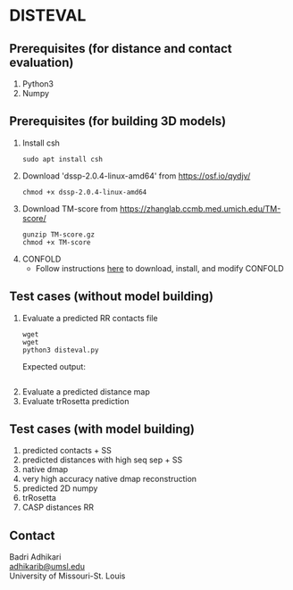 # DISTEVAL

## Prerequisites (for distance and contact evaluation)
1. Python3
1. Numpy

## Prerequisites (for building 3D models)
1. Install csh
   ```
   sudo apt install csh
   ```
1. Download 'dssp-2.0.4-linux-amd64' from https://osf.io/qydjv/
   ```
   chmod +x dssp-2.0.4-linux-amd64
   ```
1. Download TM-score from https://zhanglab.ccmb.med.umich.edu/TM-score/
    ```
    gunzip TM-score.gz
    chmod +x TM-score
    ```
1. CONFOLD
    - Follow instructions [here](CONFOLD-CHANGES.md) to download, install, and modify CONFOLD

## Test cases (without model building)
1. Evaluate a predicted RR contacts file
   ```
   wget 
   wget 
   python3 disteval.py 
   ```
   Expected output:
   ```
   
   ```
1. Evaluate a predicted distance map
1. Evaluate trRosetta prediction

## Test cases (with model building)
1. predicted contacts + SS
1. predicted distances with high seq sep + SS
1. native dmap
1. very high accuracy native dmap reconstruction
1. predicted 2D numpy
1. trRosetta
1. CASP distances RR


## Contact  
Badri Adhikari  
adhikarib@umsl.edu  
University of Missouri-St. Louis  
